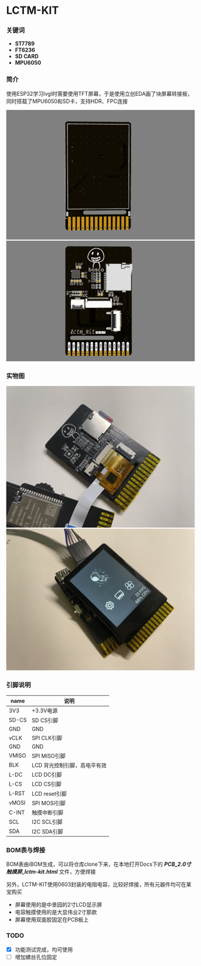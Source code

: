 # LCTM-KIT

### **关键词**

- **ST7789**
- **FT6236**
- **SD CARD**
- **MPU6050**



### **简介**

使用ESP32学习lvgl时需要使用TFT屏幕，于是使用立创EDA画了块屏幕转接板，同时搭载了MPU6050和SD卡，支持HDR、FPC连接

<img src="Docs/lctm-kit_1.png" alt="lctm-kit_1" style="zoom:50%;" />

<img src="Docs/lctm-kit_2.png" alt="lctm-kit_2" style="zoom:50%;" />

### **实物图**

<img src="Docs/lctm-kit_4.jpg" alt="lctm-kit_4" style="zoom: 50%;" />

<img src="Docs/lctm-kit_3.jpg" alt="lctm-kit_3" style="zoom:50%;" />



### **引脚说明**

| name  | 说明                         |
| ----- | ---------------------------- |
| 3V3   | +3.3V电源                    |
| SD-CS | SD CS引脚                    |
| GND   | GND                          |
| vCLK  | SPI CLK引脚                  |
| GND   | GND                          |
| VMISO | SPI MISO引脚                 |
| BLK   | LCD 背光控制引脚，高电平有效 |
| L-DC  | LCD DC引脚                   |
| L-CS  | LCD CS引脚                   |
| L-RST | LCD reset引脚                |
| vMOSI | SPI MOSI引脚                 |
| C-INT | 触摸中断引脚                 |
| SCL   | I2C SCL引脚                  |
| SDA   | I2C SDA引脚                  |



### **BOM表与焊接**

BOM表由iBOM生成，可以将仓库clone下来，在本地打开Docs下的 ***PCB_2.0寸触摸屏_lctm-kit.html*** 文件，方便焊接

另外，LCTM-KIT使用0603封装的电阻电容，比较好焊接，所有元器件均可在某宝购买

- 屏幕使用的是中景园的2寸LCD显示屏
- 电容触摸使用的是大显伟业2寸那款
- 屏幕使用双面胶固定在PCB板上



### **TODO**

- [x] 功能测试完成，均可使用
- [ ] 增加螺丝孔位固定